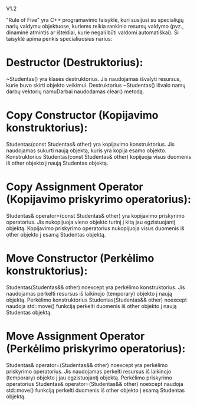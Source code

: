   V1.2

  "Rule of Five" yra C++ programavimo taisyklė, kuri susijusi su specialiųjų narių valdymu objektuose, 
  kuriems reikia rankinio resursų valdymo (pvz., dinaminė atmintis ar ištekliai, kurie negali būti valdomi automatiškai). 
  Ši taisyklė apima penkis specialiuosius narius:

# Destructor (Destruktorius):

  ~Studentas() yra klasės destruktorius. 
  Jis naudojamas išvalyti resursus, kurie buvo skirti objekto veikimui.
  Destruktorius ~Studentas() išvalo namų darbų vektorių namuDarbai naudodamas clear() metodą.
  
# Copy Constructor (Kopijavimo konstruktorius):

  Studentas(const Studentas& other) yra kopijavimo konstruktorius. 
  Jis naudojamas sukurti naują objektą, kuris yra kopija esamo objekto.
  Konstruktorius Studentas(const Studentas& other) kopijuoja visus duomenis iš other objekto į naują Studentas objektą.

# Copy Assignment Operator (Kopijavimo priskyrimo operatorius):

  Studentas& operator=(const Studentas& other) yra kopijavimo priskyrimo operatorius. 
  Jis nukopijuoja vieno objekto turinį į kitą jau egzistuojantį objektą.
  Kopijavimo priskyrimo operatorius nukopijuoja visus duomenis iš other objekto į esamą Studentas objektą.

# Move Constructor (Perkėlimo konstruktorius):

Studentas(Studentas&& other) noexcept yra perkėlimo konstruktorius. 
Jis naudojamas perkelti resursus iš laikinojo (temporary) objekto į naują objektą.
Perkėlimo konstruktorius Studentas(Studentas&& other) noexcept naudoja std::move() funkciją perkelti duomenis iš other objekto į naują Studentas objektą.

# Move Assignment Operator (Perkėlimo priskyrimo operatorius):

Studentas& operator=(Studentas&& other) noexcept yra perkėlimo priskyrimo operatorius. 
Jis naudojamas perkelti resursus iš laikinojo (temporary) objekto į jau egzistuojantį objektą.
Perkėlimo priskyrimo operatorius Studentas& operator=(Studentas&& other) noexcept naudoja std::move() funkciją perkelti duomenis iš other objekto į esamą Studentas objektą.
